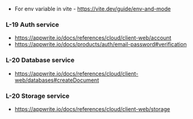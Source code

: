 - For env variable in vite - https://vite.dev/guide/env-and-mode


### L-19 Auth service 
- https://appwrite.io/docs/references/cloud/client-web/account
- https://appwrite.io/docs/products/auth/email-password#verification

### L-20 Database service
- https://appwrite.io/docs/references/cloud/client-web/databases#createDocument

### L-20 Storage service
- https://appwrite.io/docs/references/cloud/client-web/storage